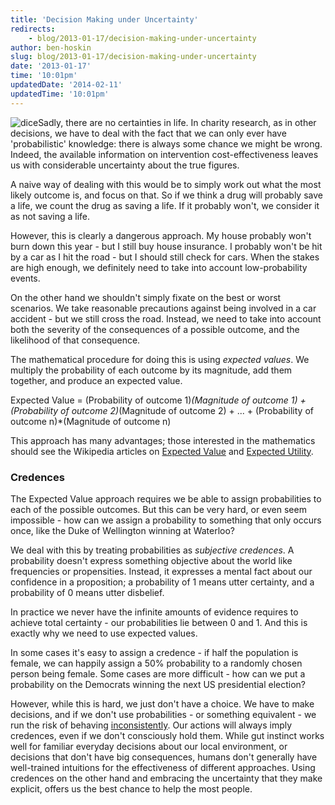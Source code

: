 ```yaml
---
title: 'Decision Making under Uncertainty'
redirects:
    - blog/2013-01-17/decision-making-under-uncertainty
author: ben-hoskin
slug: blog/2013-01-17/decision-making-under-uncertainty
date: '2013-01-17'
time: '10:01pm'
updatedDate: '2014-02-11'
updatedTime: '10:01pm'
---
```

![dice](/images/uploads/dice.jpg)Sadly, there are no certainties in life. In charity research, as in other decisions, we have to deal with the fact that we can only ever have 'probabilistic' knowledge: there is always some chance we might be wrong. Indeed, the available information on intervention cost-effectiveness leaves us with considerable uncertainty about the true figures.

A naive way of dealing with this would be to simply work out what the most likely outcome is, and focus on that. So if we think a drug will probably save a life, we count the drug as saving a life. If it probably won't, we consider it as not saving a life.

However, this is clearly a dangerous approach. My house probably won't burn down this year - but I still buy house insurance. I probably won't be hit by a car as I hit the road - but I should still check for cars. When the stakes are high enough, we definitely need to take into account low-probability events.

On the other hand we shouldn't simply fixate on the best or worst scenarios. We take reasonable precautions against being involved in a car accident - but we still cross the road. Instead, we need to take into account both the severity of the consequences of a possible outcome, and the likelihood of that consequence.

The mathematical procedure for doing this is using _expected values_. We multiply the probability of each outcome by its magnitude, add them together, and produce an expected value.

Expected Value = (Probability of outcome 1)*(Magnitude of outcome 1) + (Probability of outcome 2)*(Magnitude of outcome 2) + ... + (Probability of outcome n)*(Magnitude of outcome n)

This approach has many advantages; those interested in the mathematics should see the Wikipedia articles on [Expected Value](http://en.wikipedia.org/wiki/Expected_value) and [Expected Utility](http://en.wikipedia.org/wiki/Expected_utility_hypothesis).

### Credences

The Expected Value approach requires we be able to assign probabilities to each of the possible outcomes. But this can be very hard, or even seem impossible - how can we assign a probability to something that only occurs once, like the Duke of Wellington winning at Waterloo?

We deal with this by treating probabilities as _subjective credences_. A probability doesn't express something objective about the world like frequencies or propensities. Instead, it expresses a mental fact about our confidence in a proposition; a probability of 1 means utter certainty, and a probability of 0 means utter disbelief.

In practice we never have the infinite amounts of evidence requires to achieve total certainty - our probabilities lie between 0 and 1\. And this is exactly why we need to use expected values.

In some cases it's easy to assign a credence - if half the population is female, we can happily assign a 50% probability to a randomly chosen person being female. Some cases are more difficult - how can we put a probability on the Democrats winning the next US presidential election?

However, while this is hard, we just don't have a choice. We have to make decisions, and if we don't use probabilities - or something equivalent - we run the risk of behaving [inconsistently](http://en.wikipedia.org/wiki/Dutch_book). Our actions will always imply credences, even if we don't consciously hold them. While gut instinct works well for familiar everyday decisions about our local environment, or decisions that don't have big consequences, humans don't generally have well-trained intuitions for the effectiveness of different approaches. Using credences on the other hand and embracing the uncertainty that they make explicit, offers us the best chance to help the most people.